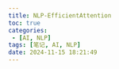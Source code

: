 ```yaml
---
title: NLP-EfficientAttention
toc: true
categories:
 - [AI, NLP]
tags: [笔记, AI, NLP]
date: 2024-11-15 18:21:49
---
```


<!-- more -->
